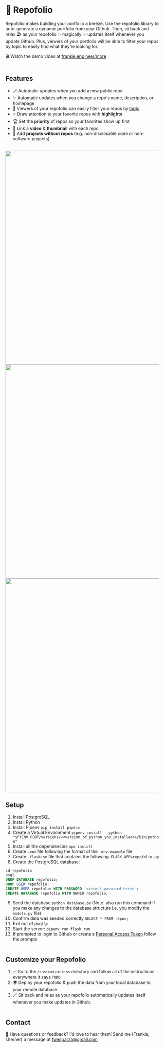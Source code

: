 # 🍿 Repofolio
Repofolio makes building your portfolio a breeze. Use the repofolio library to auto-generate a dynamic portfolio from your Github. Then, sit back and relax 🏖️ as your repofolio ✨ magically ✨ updates itself whenever you update Github. Plus, viewers of your portfolio will be able to filter your repos by topic to easily find what they're looking for.

🎬 Watch the demo video at [frankie.engineer/more](https://frankie.engineer)
<br></br>

## Features 
- 🪄 Automatic updates when you add a new public repo
- ✨ Automatic updates when you change a repo's name, description, or homepage
- 🔎 Viewers of your repofolio can easily filter your repos by [topic](https://docs.github.com/en/repositories/managing-your-repositorys-settings-and-features/customizing-your-repository/classifying-your-repository-with-topics)
- ⭐️ Draw attention to your favorite repos with **highlights**
- 🏆 Set the **priority** of repos so your favorites show up first
- 🎥 Link a **video** & **thumbnail** with each repo
- 🔧 Add **projects without repos** (e.g. non-disclosable code or non-software projects)
<br></br>

<img src="https://storage.googleapis.com/frankie-esparza-portfolio/screenshots/repofolio-1.png" width="700">

<img src="https://storage.googleapis.com/frankie-esparza-portfolio/screenshots/repofolio-2.png" width="700">

<img src="https://storage.googleapis.com/frankie-esparza-portfolio/screenshots/repofolio-3.png" width="700">

## Setup 
1) Install PostgreSQL
2) Install Python 
3) Install Pipenv `pip install pipenv`  
4) Create a Virtual Environment `pipenv install --python "$PYENV_ROOT/versions/<<version_of_python_you_installed>>/bin/python"`
5) Install all the dependencies `npm install`
6) Create `.env` file following the format of the `.env.example` file
7) Create `.flaskenv` file that contains the following: `FLASK_APP=repofolio.py`
8) Create the PostgreSQL database:
```sql
cd repofolio
psql    
DROP DATABASE repofolio; 
DROP USER repofolio;  
CREATE USER repofolio WITH PASSWORD '<insert-password-here>';   
CREATE DATABASE repofolio WITH OWNER repofolio;
```  
9) Seed the database `python database.py` (Note: also run this command if you make any changes to the database structure i.e. you modify the `models.py` file)
10) Confirm data was seeded correctly `SELECT * FROM repos;`
11) Exit out of psql `\q` 
12) Start the server: `pipenv run flask run`
13) If prompted to login to Github or create a [Personal Access Token](https://docs.github.com/en/authentication/keeping-your-account-and-data-secure/managing-your-personal-access-tokens) follow the prompts
<br></br>

## Customize your Repofolio  
1) ✅ Go to the `/customizations` directory and follow all of the instructions everywhere it says `TODO`
2) 🌍 Deploy your repofolio & push the data from your local database to your remote database 
4) 🪄 Sit back and relax as your repofolio automatically updates itself whenever you make updates in Github.
<br></br>

## Contact
💭 Have questions or feedback? I'd love to hear them! Send me (Frankie, she/her) a message at fwesparza@gmail.com 
